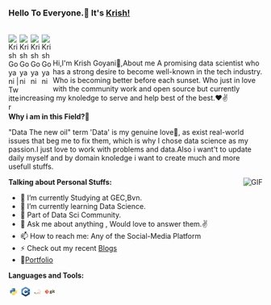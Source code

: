 
### Hello To Everyone.👋 It's [Krish!](https://my-personal-website.goyani.repl.co/)

<br/>


<a href="https://twitter.com/BraxWiper?t=ZJW47DgtrTKekt0xvwGKlQ&s=08">
<img align="left" alt="Krish Goyani | Twitter" width="22px" src="https://img.icons8.com/?size=512&id=13963&format=png" />
</a>
<a href="https://www.linkedin.com/in/krish-goyani-433969268/">
<img align="left" alt="Krish Goyani" width="22px" src="https://img.icons8.com/?size=512&id=13930&format=png" />
</a>
<a href="https://medium.com/@krishgoyani1137">
<img align="left" alt="Krish Goyani" width="22px" src="https://img.icons8.com/?size=512&id=XVNvUWCvvlD9&format=png" />
</a>
<a href="https://www.kaggle.com/krishgoyani">
<img align="left" alt="Krish Goyani" width="22px" src="https://img.icons8.com/?size=512&id=s1rM4KTx2Huf&format=png" />
</a>
<br />

<br />

Hi,I'm Krish Goyani🙌,About me A promising data scientist who has a strong desire to become well-known in the tech industry. Who is becoming better before each sunset. Who just in love with the community work and open source but currently increasing my knoledge to serve and help best of the best.❤✌

**Why i am in this Field?🤔**

"Data The new oil" term 'Data' is my genuine love💝, as exist real-world issues that beg me to fix them, which is why I chose data science as my passion.I just love to work with problems and data.Also i want't to update daily myself and by domain knoledge i want to create much and more usefull stuffs.

<img align="right" alt="GIF" src="https://media.giphy.com/media/HUplkVCPY7jTW/giphy.gif" />


**Talking about Personal Stuffs:**

- 🔭 I’m currently Studying at GEC,Bvn.
- 🌱 I’m currently learning Data Science.
- 👯 Part of Data Sci Community.
- 💬 Ask me about anything , Would love to answer them.✌
- 📫 How to reach me: Any of the Social-Media Platform 
- ⚡ Check out my recent [Blogs](https://medium.com/@krishgoyani1137)
- 📝[Portfolio](https://replit.com/@goyani)





**Languages and Tools:**


<code><img height="20" src="https://raw.githubusercontent.com/github/explore/80688e429a7d4ef2fca1e82350fe8e3517d3494d/topics/python/python.png"></code>
<code><img height="20" src="https://raw.githubusercontent.com/github/explore/80688e429a7d4ef2fca1e82350fe8e3517d3494d/topics/cpp/cpp.png"></code>
<code><img height="20" src="https://raw.githubusercontent.com/github/explore/80688e429a7d4ef2fca1e82350fe8e3517d3494d/topics/mysql/mysql.png"></code>
<code><img height="20" src="https://raw.githubusercontent.com/github/explore/80688e429a7d4ef2fca1e82350fe8e3517d3494d/topics/git/git.png"></code>

